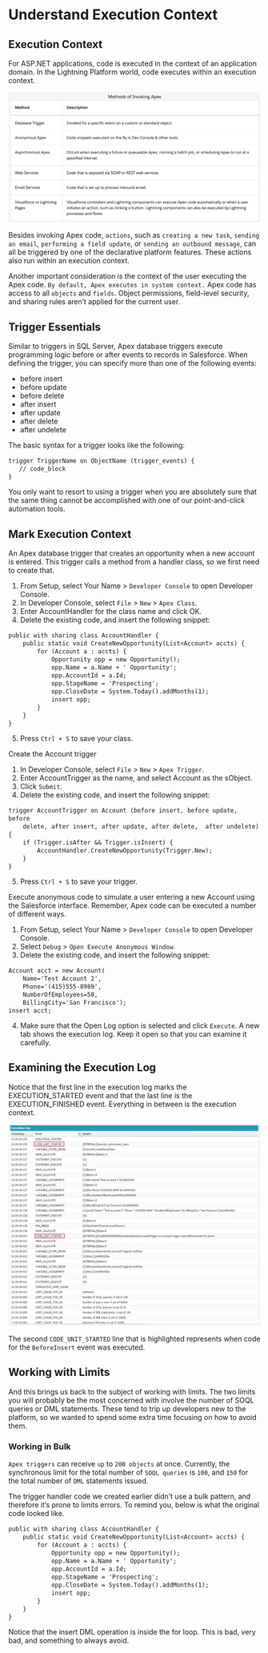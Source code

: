 # Understand Execution Context

## Execution Context

For ASP.NET applications, code is executed in the context of an application domain.
In the Lightning Platform world, code executes within an execution context.

![image](./02-methods-of-invoking-apex.png)

Besides invoking Apex code, `actions`, such as `creating a new task`, `sending an email`, `performing a field update`, or `sending an outbound message`, can all be triggered by one of the declarative platform features. These actions also run within an execution context.

Another important consideration is the context of the user executing the Apex code. `By default, Apex executes in system context.` Apex code has access to all `objects` and `fields`. Object permissions, field-level security, and sharing rules aren’t applied for the current user.

## Trigger Essentials

Similar to triggers in SQL Server, Apex database triggers execute programming logic before or after events to records in Salesforce. When defining the trigger, you can specify more than one of the following events:

- before insert
- before update
- before delete
- after insert
- after update
- after delete
- after undelete

The basic syntax for a trigger looks like the following:

```
trigger TriggerName on ObjectName (trigger_events) {
   // code_block
}
```

You only want to resort to using a trigger when you are absolutely sure that the same thing cannot be accomplished with one of our point-and-click automation tools.

## Mark Execution Context

An Apex database trigger that creates an opportunity when a new account is entered. This trigger calls a method from a handler class, so we first need to create that.

1. From Setup, select Your Name > `Developer Console` to open Developer Console.
2. In Developer Console, select `File` > `New` > `Apex Class`.
3. Enter AccountHandler for the class name and click OK.
4. Delete the existing code, and insert the following snippet:

```
public with sharing class AccountHandler {
    public static void CreateNewOpportunity(List<Account> accts) {
        for (Account a : accts) {
            Opportunity opp = new Opportunity();
            opp.Name = a.Name + ' Opportunity';
            opp.AccountId = a.Id;
            opp.StageName = 'Prospecting';
            opp.CloseDate = System.Today().addMonths(1);
            insert opp;
        }
    }
}
```

5. Press `Ctrl + S` to save your class.

Create the Account trigger

1. In Developer Console, select `File` > `New` > `Apex Trigger`.
2. Enter AccountTrigger as the name, and select Account as the sObject.
3. Click `Submit`.
4. Delete the existing code, and insert the following snippet:

```
trigger AccountTrigger on Account (before insert, before update, before
    delete, after insert, after update, after delete,  after undelete) {
    if (Trigger.isAfter && Trigger.isInsert) {
        AccountHandler.CreateNewOpportunity(Trigger.New);
    }
}
```

5. Press `Ctrl + S` to save your trigger.

Execute anonymous code to simulate a user entering a new Account using the Salesforce interface. Remember, Apex code can be executed a number of different ways.

1. From Setup, select Your Name > `Developer Console` to open Developer Console.
2. Select `Debug` > `Open Execute Anonymous Window`.
3. Delete the existing code, and insert the following snippet:

```
Account acct = new Account(
    Name='Test Account 2',
    Phone='(415)555-8989',
    NumberOfEmployees=50,
    BillingCity='San Francisco');
insert acct;
```

4. Make sure that the Open Log option is selected and click `Execute`. A new tab shows the execution log. Keep it open so that you can examine it carefully.

## Examining the Execution Log

Notice that the first line in the execution log marks the EXECUTION_STARTED event and that the last line is the EXECUTION_FINISHED event. Everything in between is the execution context.

![image](./02-execution-log.png)

The second `CODE_UNIT_STARTED` line that is highlighted represents when code for the `BeforeInsert` event was executed.

## Working with Limits

And this brings us back to the subject of working with limits. The two limits you will probably be the most concerned with involve the number of SOQL queries or DML statements. These tend to trip up developers new to the platform, so we wanted to spend some extra time focusing on how to avoid them.

### Working in Bulk

`Apex triggers` can receive `up` to `200 objects` at once. Currently, the synchronous limit for the total number of `SOQL queries` is `100`, and `150` for the total number of `DML` statements issued.

The trigger handler code we created earlier didn’t use a bulk pattern, and therefore it’s prone to limits errors. To remind you, below is what the original code looked like.

```
public with sharing class AccountHandler {
    public static void CreateNewOpportunity(List<Account> accts) {
        for (Account a : accts) {
            Opportunity opp = new Opportunity();
            opp.Name = a.Name + ' Opportunity';
            opp.AccountId = a.Id;
            opp.StageName = 'Prospecting';
            opp.CloseDate = System.Today().addMonths(1);
            insert opp;
        }
    }
}
```

Notice that the insert DML operation is inside the for loop. This is bad, very bad, and something to always avoid.
